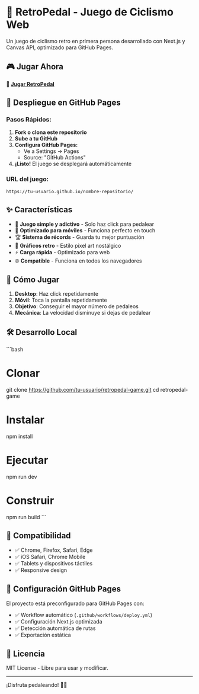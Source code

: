 # 🚴 RetroPedal - Juego de Ciclismo Web

Un juego de ciclismo retro en primera persona desarrollado con Next.js y Canvas API, optimizado para GitHub Pages.

## 🎮 Jugar Ahora

**🔗 [Jugar RetroPedal](https://tu-usuario.github.io/nombre-repositorio/)**

## 🚀 Despliegue en GitHub Pages

### Pasos Rápidos:

1. **Fork o clona este repositorio**
2. **Sube a tu GitHub**
3. **Configura GitHub Pages:**
   - Ve a Settings → Pages
   - Source: "GitHub Actions"
4. **¡Listo!** El juego se desplegará automáticamente

### URL del juego:
`https://tu-usuario.github.io/nombre-repositorio/`

## ✨ Características

- 🎯 **Juego simple y adictivo** - Solo haz click para pedalear
- 📱 **Optimizado para móviles** - Funciona perfecto en touch
- 🏆 **Sistema de récords** - Guarda tu mejor puntuación
- 🎨 **Gráficos retro** - Estilo pixel art nostálgico
- ⚡ **Carga rápida** - Optimizado para web
- 🌐 **Compatible** - Funciona en todos los navegadores

## 🎯 Cómo Jugar

1. **Desktop**: Haz click repetidamente
2. **Móvil**: Toca la pantalla repetidamente
3. **Objetivo**: Conseguir el mayor número de pedaleos
4. **Mecánica**: La velocidad disminuye si dejas de pedalear

## 🛠️ Desarrollo Local

\`\`\`bash
# Clonar
git clone https://github.com/tu-usuario/retropedal-game.git
cd retropedal-game

# Instalar
npm install

# Ejecutar
npm run dev

# Construir
npm run build
\`\`\`

## 📱 Compatibilidad

- ✅ Chrome, Firefox, Safari, Edge
- ✅ iOS Safari, Chrome Mobile
- ✅ Tablets y dispositivos táctiles
- ✅ Responsive design

## 🔧 Configuración GitHub Pages

El proyecto está preconfigurado para GitHub Pages con:

- ✅ Workflow automático (`.github/workflows/deploy.yml`)
- ✅ Configuración Next.js optimizada
- ✅ Detección automática de rutas
- ✅ Exportación estática

## 📄 Licencia

MIT License - Libre para usar y modificar.

---

¡Disfruta pedaleando! 🚴‍♂️
